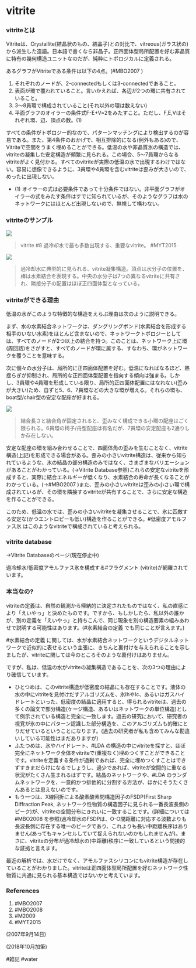 # vitrite

### vitriteとは

Vitriteは、Crystallite(結晶状のもの、結晶子)との対比で、vitreous(ガラス状の)から派生した造語。日本語で書くなら非晶子。正四面体型局所配置を好む非晶質に特有の幾何構造ユニットなのだが、純粋にトポロジカルに定義される。

あるグラフがVitriteである条件は以下の4点。(#MBO2007 )


1. それぞれのノードが、2-connectedもしくは3-connectedであること。
2. 表面が環で覆われていること。言いかえれば、各辺が2つの環に共有されていること。
3. 3～8員環で構成されていること(それ以外の環は数えない)
4. 平面グラフのオイラーの条件式F-E+V=2をみたすこと。ただし、F,E,Vはそれぞれ環、辺、頂点の数。(1)



すべての条件がトポロジー的なので、パターンマッチングにより検出するのが容易である。また、第4条件のおかげで、相互排除的になる(例外もある)ので、Vitriteで空間をうまく埋めることができる。低温の水や非晶質氷の構造では、vitriteの凝集した安定構造が頻繁に見られる。この場合、5～7員環からなるvitriteがよく見付かる。すべてのvitriteが実際の低温の水で出現するわけではない。容易に想像できるように、3員環や4員環を含むvitriteは歪みが大きいので、めったに出現しない。




* (1) オイラーの式は必要条件であって十分条件ではない。非平面グラフがオイラーの式をみたす条件はすでに知られているが、そのようなグラフは水のネットワークにはほとんど出現しないので、無視して構わない。

### vitriteのサンプル

![](https://i.gyazo.com/60f0c09bd8ac58a62c071c42fc04b024.jpg)

>vitrite #8 過冷却水で最も多数出現する、重要なvitrite。 #MYT2015 

![](https://i.gyazo.com/3c0f4f7c13b56a391996eb6925c739e4.jpg)



>過冷却水に典型的に見られる、vitrite凝集構造。頂点は水分子の位置を、棒は水素結合を表現する。中央の水分子は7つの異なるvitriteに共有され、隣接分子の配置はほぼ正四面体型となっている。



### vitriteができる理由

低温の水がこのような特徴的な構造をえらぶ理由は次のように説明できる。

まず、水の水素結合ネットワークは、ダングリングボンド(水素結合を形成する相手のいない水素)をほとんど含まないので、ネットワークトポロジーとしては、すべてのノードが2つ以上の結合を持つ。このことは、ネットワーク上に環(周回路)をさがすと、すべてのノードが環に属する、すなわち、環がネットワークを覆うことを意味する。

次に個々の水分子は、局所的に正四面体配置を好む。低温になればなるほど、熱揺らぎが抑制され、局所的な正四面体型配置を指向する傾向は強まる。しかし、3員環や4員環を形成している限り、局所的正四面体配置にはなれない(歪みが大きい)ため、自ずと5、6、7員環などの大きな環が増える。それらの環も、boat型/chair型の安定な配座が好まれる。

![](https://i.gyazo.com/6c0a8ca297357557361a2456a2533653.jpg)



>結合長さと結合角が固定されると、歪みなく構成できる小環の配座はごく限られる。6員環の椅子/舟型配座は有名だが、7員環の安定配座も2通りしか存在しない。



安定な配座の環を組み合わせることで、四面体角の歪みを生むことなく、vitrite構造(上記)を形成できる場合がある。歪みの小さいvitrite構造は、従来から知られているような、氷の結晶の部分構造のみではなく、さまざまなバリエーションがあることがわかっている。(→Vitrite Database参照)これらの安定なvitriteを形成すると、実際に結合エネルギーが低くなり、水素結合の寿命が長くなることがわかっている。(→#MBO2007 )また、歪みの小さいvitriteは歪みの小さい環で構成されているが、その環を隣接するvitriteが共有することで、さらに安定な構造を作ることができる。

このため、低温の水では、歪みの小さいvitriteを凝集させることで、氷に匹敵する安定な(かつエントロピーも低い)構造を作ることができる。#低密度アモルファス氷 はこのようなvitriteで構成されていると考えられる。



### vitrite database

→Vitrite Databaseのページ(現在停止中)

過冷却水/低密度アモルファス氷を構成する#フラグメント (vitrite)が網羅されています。



### 本当なの?

vitriteの定義は、自然の観測から帰納的に決定されたものではなく、私の直感により「えいやっ」と決めたものです。ですから、もしかしたら、私以外の誰かが、別の定義を「えいやっ」と持ちこんで、同じ現象を別の構造要素の組みあわせで説明する可能性はあります。(#水素結合の定義 でも同じことが言えます。)

#水素結合の定義 に関しては、水が水素結合ネットワークというデジタルネットワークで近似的に表せるという主張に、きちんと裏付けを与えられることを示しましたが、vitriteに関しては今のところそのような裏付けはありません。

ですが、私は、低温の水がvitriteの凝集構造であることを、次の3つの理由により確信しています。


* ひとつめは、このvitrite構造が低密度の結晶にも存在することです。液体の水の中にvitriteを見付けだすアルゴリズムを、氷IhやIc、あるいはガスハイドレートといった、低密度の結晶に適用すると、得られるvitriteは、過去の多くの論文で部分構造(ケージ構造、あるいはネットワークの単位構造)として例示されている構造と完全に一致します。過去の研究において、研究者の視覚が氷の中にパターン認識した部分構造を、このアルゴリズムも的確にとりだせているということになります。(過去の研究者が私も含めてみんな勘違いしている可能性はまだありますが)
* ふたつめは、氷やハイドレート、#LDA の構造の中にvitriteを探すと、ほぼ完全にネットワーク全体をvitriteで(重複なく)埋めつくすことができることです。vitriteを定義する条件が過剰であれば、完全に埋めつくすことはできずすきまだらけになるでしょうし、過少であれば、vitriteが空間的に重なる状況がたくさん生まれるはずです。結晶のネットワークや、#LDA のランダムネットワークを、一意的かつ排他的に分割する方法が、ほかにそうたくさんあるとは思えないのです。
* もう一つは、X線回折による酸素酸素間構造因子のFSDP(First Sharp Diffraction Peak, ネットワーク性物質の構造因子に見られる一番長波長側のピーク)が、vitriteの空間分布にきれいに一致することです。(詳細については#MBO2008 を参照)過冷却水のFSDPは、O-O間距離に対応する波数よりも長波長側に存在する唯一のピークであり、これよりも長い中距離秩序はありません(あってもキャンセルしていて捉えられないのかもしれませんが)。まさに、vitriteの分布が過冷却水の(中距離)秩序に一致しているという間接的な証拠と言えます。

最近の解析では、水だけでなく、アモルファスシリコンにもvitrite構造が存在していることがわかりました。vitriteは正四面体型局所配置を好むネットワーク性物質に共通に見られる基本構造ではないかと考えています。



### References


1. #MBO2007  
2. #MBO2008 
3. #M2009 
4. #MYT2015 

(2007年9月14日)

(2018年10月加筆)

#雑記 #water



